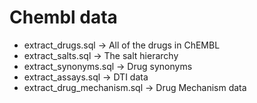 # Chembl data
* extract_drugs.sql -> All of the drugs in ChEMBL
* extract_salts.sql -> The salt hierarchy
* extract_synonyms.sql -> Drug synonyms
* extract_assays.sql -> DTI data
* extract_drug_mechanism.sql -> Drug Mechanism data
